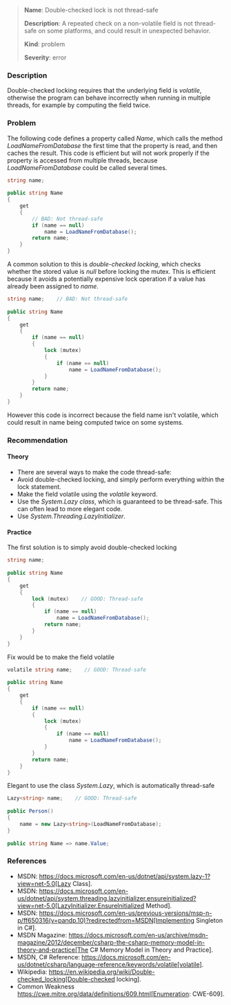 > **Name**: Double-checked lock is not thread-safe
>
> **Description**: A repeated check on a non-volatile field is not thread-safe on some platforms, and could result in unexpected behavior.
> 
> **Kind**: problem
> 
> **Severity**: error

### Description
Double-checked locking requires that the underlying field is _volatile_, otherwise the program can behave incorrectly when running in multiple threads, for example by computing the field twice.

### Problem
The following code defines a property called _Name_, which calls the method _LoadNameFromDatabase_ the first time that the property is read, and then caches the result. This code is efficient but will not work properly if the property is accessed from multiple threads, because _LoadNameFromDatabase_ could be called several times.

```c#
string name;
 
public string Name
{
    get
    {
        // BAD: Not thread-safe
        if (name == null)
            name = LoadNameFromDatabase();
        return name;
    }
}
```
A common solution to this is _double-checked locking_, which checks whether the stored value is _null_ before locking the mutex. This is efficient because it avoids a potentially expensive lock operation if a value has already been assigned to _name_.
```c#
string name;    // BAD: Not thread-safe
 
public string Name
{
    get
    {
        if (name == null)
        {
            lock (mutex)
            {
                if (name == null)
                    name = LoadNameFromDatabase();
            }
        }
        return name;
    }
}
```

However this code is incorrect because the field name isn't volatile, which could result in name being computed twice on some systems.

### Recommendation 
#### Theory
* There are several ways to make the code thread-safe:
* Avoid double-checked locking, and simply perform everything within the lock statement.
* Make the field volatile using the _volatile_ keyword.
* Use the _System.Lazy class_, which is guaranteed to be thread-safe. This can often lead to more elegant code.
* Use _System.Threading.LazyInitializer_.

#### Practice

The first solution is to simply avoid double-checked locking

```c#
string name;
 
public string Name
{
    get
    {
        lock (mutex)    // GOOD: Thread-safe
        {
            if (name == null)
                name = LoadNameFromDatabase();
            return name;
        }
    }
}
```

Fix would be to make the field volatile

```c#
volatile string name;    // GOOD: Thread-safe
 
public string Name
{
    get
    {
        if (name == null)
        {
            lock (mutex)
            {
                if (name == null)
                    name = LoadNameFromDatabase();
            }
        }
        return name;
    }
}
```

Elegant to use the class _System.Lazy_, which is automatically thread-safe

```c#
Lazy<string> name;    // GOOD: Thread-safe
 
public Person()
{
    name = new Lazy<string>(LoadNameFromDatabase);
}
 
public string Name => name.Value;
```

### References
- MSDN: https://docs.microsoft.com/en-us/dotnet/api/system.lazy-1?view=net-5.0[Lazy<T> Class].
- MSDN: https://docs.microsoft.com/en-us/dotnet/api/system.threading.lazyinitializer.ensureinitialized?view=net-5.0[LazyInitializer.EnsureInitialized Method].
- MSDN: https://docs.microsoft.com/en-us/previous-versions/msp-n-p/ff650316(v=pandp.10)?redirectedfrom=MSDN[Implementing Singleton in C#].
- MSDN Magazine: https://docs.microsoft.com/en-us/archive/msdn-magazine/2012/december/csharp-the-csharp-memory-model-in-theory-and-practice[The C# Memory Model in Theory and Practice].
- MSDN, C# Reference: https://docs.microsoft.com/en-us/dotnet/csharp/language-reference/keywords/volatile[volatile].
- Wikipedia: https://en.wikipedia.org/wiki/Double-checked_locking[Double-checked locking].
- Common Weakness https://cwe.mitre.org/data/definitions/609.html[Enumeration: CWE-609].
